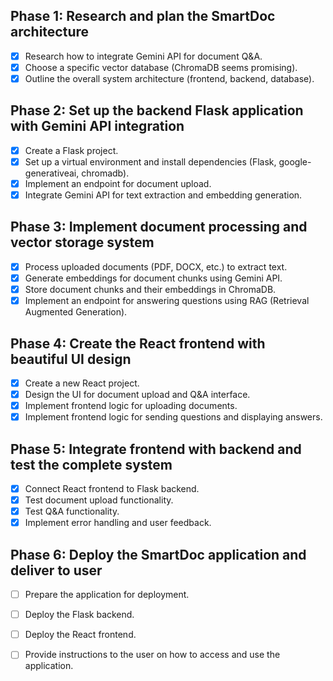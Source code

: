 ## Phase 1: Research and plan the SmartDoc architecture
- [x] Research how to integrate Gemini API for document Q&A.
- [x] Choose a specific vector database (ChromaDB seems promising).
- [x] Outline the overall system architecture (frontend, backend, database).

## Phase 2: Set up the backend Flask application with Gemini API integration
- [x] Create a Flask project.
- [x] Set up a virtual environment and install dependencies (Flask, google-generativeai, chromadb).
- [x] Implement an endpoint for document upload.
- [x] Integrate Gemini API for text extraction and embedding generation.

## Phase 3: Implement document processing and vector storage system
- [x] Process uploaded documents (PDF, DOCX, etc.) to extract text.
- [x] Generate embeddings for document chunks using Gemini API.
- [x] Store document chunks and their embeddings in ChromaDB.
- [x] Implement an endpoint for answering questions using RAG (Retrieval Augmented Generation).

## Phase 4: Create the React frontend with beautiful UI design
- [x] Create a new React project.
- [x] Design the UI for document upload and Q&A interface.
- [x] Implement frontend logic for uploading documents.
- [x] Implement frontend logic for sending questions and displaying answers.

## Phase 5: Integrate frontend with backend and test the complete system
- [x] Connect React frontend to Flask backend.
- [x] Test document upload functionality.
- [x] Test Q&A functionality.
- [x] Implement error handling and user feedback.

## Phase 6: Deploy the SmartDoc application and deliver to user
- [ ] Prepare the application for deployment.
- [ ] Deploy the Flask backend.
- [ ] Deploy the React frontend.
- [ ] Provide instructions to the user on how to access and use the application.

